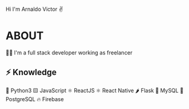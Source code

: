 Hi I'm Arnaldo Victor ✌

# ABOUT

👩‍💻 I'm a full stack developer working as freelancer
## ⚡ Knowledge
🐍 Python3
🟨 JavaScript
⚛ ReactJS
⚛ React Native
🌶 Flask
🐬 MySQL
🐘 PostgreSQL
🔥 Firebase
